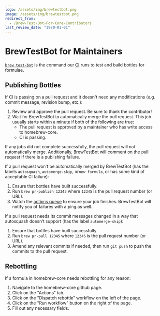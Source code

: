 ```yaml
---
logo: /assets/img/brewtestbot.png
image: /assets/img/brewtestbot.png
redirect_from:
  - /Brew-Test-Bot-For-Core-Contributors
last_review_date: "1970-01-01"
---
```


# BrewTestBot for Maintainers

[`brew test-bot`](Manpage.md#test-bot-options-formula) is the command our [CI](https://github.com/BrewTestBot) runs to test and build bottles for formulae.

## Publishing Bottles

If CI is passing on a pull request and it doesn't need any modifications (e.g. commit message, revision bump, etc.):

1. Review and approve the pull request. Be sure to thank the contributor!
2. Wait for BrewTestBot to automatically merge the pull request. This job usually starts within a minute if both of the following are true:
    - The pull request is approved by a maintainer who has write access to homebrew-core.
    - CI is passing.

If any jobs did not complete successfully, the pull request will not automatically merge. Additionally, BrewTestBot will comment on the pull request if there is a publishing failure.

If a pull request won't be automatically merged by BrewTestBot (has the labels `autosquash`, `automerge-skip`, or`new formula`, or has some kind of acceptable CI failure):

1. Ensure that bottles have built successfully.
2. Run `brew pr-publish 12345` where `12345` is the pull request number (or URL).
3. Watch the [actions queue](https://github.com/Homebrew/homebrew-core/actions) to ensure your job finishes. BrewTestBot will notify you of failures with a ping as well.

If a pull request needs its commit messages changed in a way that autosquash doesn't support (has the label `automerge-skip`):

1. Ensure that bottles have built successfully.
2. Run `brew pr-pull 12345` where `12345` is the pull request number (or URL).
3. Amend any relevant commits if needed, then run `git push` to push the commits to the pull request.

## Rebottling

If a formula in homebrew-core needs rebottling for any reason:

1. Navigate to the homebrew-core github page.
2. Click on the "Actions" tab.
3. Click on the "Dispatch rebottle" workflow on the left of the page.
4. Click on the "Run workflow" button on the right of the page.
5. Fill out any necessary fields.
